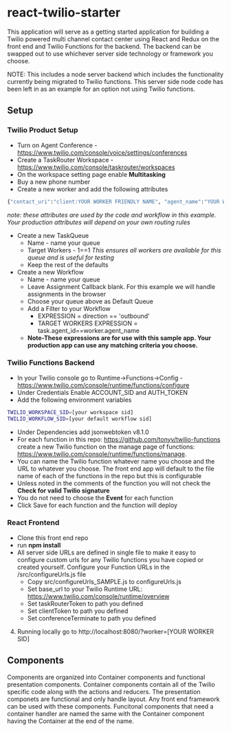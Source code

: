 # react-twilio-starter
This application will serve as a getting started application for building a Twilio powered multi channel contact center using React and Redux on the front end and Twilio Functions for the backend.  The backend can be swapped out to use whichever server side technology or framework you choose.

NOTE: This includes a node server backend which includes the functionality currently being migrated to Twilio functions.  This server side node code has been left in as an example for an option not using Twilio functions.

## Setup

### Twilio Product Setup
* Turn on Agent Conference - https://www.twilio.com/console/voice/settings/conferences
* Create a TaskRouter Workspace - https://www.twilio.com/console/taskrouter/workspaces
* On the workspace setting page enable **Multitasking**
* Buy a new phone number
* Create a new worker and add the following attributes
```sh
{"contact_uri":"client:YOUR WORKER FRIENDLY NAME", "agent_name":"YOUR WORKER FRIENDLY NAME", "phone_number":"A PHONE NUMBER ON YOUR ACCOUNT"}
```
*note: these attributes are used by the code and workflow in this example. Your production attributes will depend on your own routing rules*
* Create a new TaskQueue 
  * Name - name your queue
  * Target Workers - 1==1 *This ensures all workers are available for this queue and is useful for testing*
  * Keep the rest of the defaults
* Create a new Workflow
  * Name - name your queue
  * Leave Assignment Callback blank. For this example we will handle assignments in the browser
  * Choose your queue above as Default Queue
  * Add a Filter to your Workflow
    * EXPRESSION = direction == 'outbound'
    * TARGET WORKERS EXPRESSION = task.agent_id==worker.agent_name
  * **Note-These expressions are for use with this sample app.  Your production app can use any matching criteria you choose.**


### Twilio Functions Backend
* In your Twilio console go to Runtime->Functions->Config - https://www.twilio.com/console/runtime/functions/configure
* Under Credentials Enable  ACCOUNT_SID and AUTH_TOKEN
* Add the following environment variables
```sh
TWILIO_WORKSPACE_SID=[your workspace sid]
TWILIO_WORKFLOW_SID=[your default workflow sid]
```
* Under Dependencies add jsonwebtoken v8.1.0
* For each function in this repo: https://github.com/tonyv/twilio-functions create a new Twilio function on the manage page of functions: https://www.twilio.com/console/runtime/functions/manage.
* You can name the Twilio function whatever name you choose and the URL to whatever you choose.  The front end app will default to the file name of each of the functions in the repo but this is configurable
* Unless noted in the comments of the function you will not check the **Check for valid Twilio signature**
* You do not need to choose the **Event** for each function
* Click Save for each function and the function will deploy

### React Frontend
* Clone this front end repo
* run **npm install**
* All server side URLs are defined in single file to make it easy to configure custom urls for any Twilio functions you have copied or created yourself.  Configure your Function URLs in the /src/configureUrls.js file
  * Copy src/configureUrls_SAMPLE.js to configureUrls.js
  * Set base_url to your Twilio Runtime URL: https://www.twilio.com/console/runtime/overview
  * Set taskRouterToken to path you defined
  * Set clientToken to path you defined
  * Set conferenceTerminate to path you defined



4. Running locally go to http://localhost:8080/?worker=[YOUR WORKER SID]

## Components
Components are organized into Container components and functional presentation components.  Container components contain all of the Twilio specific code along with the actions and reducers.  The presentation componets are functional and only handle layout.  Any front end framework can be used with these components.  Funcitonal components that need a container handler are named the same with the Container component having the Container at the end of the name.
